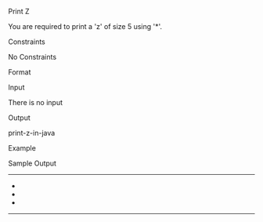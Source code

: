 Print Z

You are required to print a 'z' of size 5 using '*'.                               

Constraints

No Constraints

Format

Input

There is no input

Output

print-z-in-java

Example

Sample Output

*****
   *
  *
 *
*****
